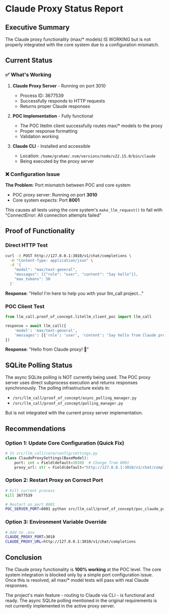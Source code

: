 # Claude Proxy Status Report

## Executive Summary

The Claude proxy functionality (max/* models) IS WORKING but is not properly integrated with the core system due to a configuration mismatch.

## Current Status

### ✅ What's Working

1. **Claude Proxy Server** - Running on port 3010
   - Process ID: 3677539
   - Successfully responds to HTTP requests
   - Returns proper Claude responses

2. **POC Implementation** - Fully functional
   - The POC litellm client successfully routes max/* models to the proxy
   - Proper response formatting
   - Validation working

3. **Claude CLI** - Installed and accessible
   - Location: `/home/graham/.nvm/versions/node/v22.15.0/bin/claude`
   - Being executed by the proxy server

### ❌ Configuration Issue

**The Problem**: Port mismatch between POC and core system
- POC proxy server: Running on port **3010**
- Core system expects: Port **8001**

This causes all tests using the core system's `make_llm_request()` to fail with "ConnectError: All connection attempts failed"

## Proof of Functionality

### Direct HTTP Test
```bash
curl -X POST http://127.0.0.1:3010/v1/chat/completions \
  -H "Content-Type: application/json" \
  -d '{
    "model": "max/text-general",
    "messages": [{"role": "user", "content": "Say hello"}],
    "max_tokens": 50
  }'
```

**Response**: "Hello! I'm here to help you with your llm_call project..."

### POC Client Test
```python
from llm_call.proof_of_concept.litellm_client_poc import llm_call

response = await llm_call({
    'model': 'max/text-general',
    'messages': [{'role': 'user', 'content': 'Say hello from Claude proxy'}]
})
```

**Response**: "Hello from Claude proxy! 👋"

## SQLite Polling Status

The async SQLite polling is NOT currently being used. The POC proxy server uses direct subprocess execution and returns responses synchronously. The polling infrastructure exists in:
- `/src/llm_call/proof_of_concept/async_polling_manager.py`
- `/src/llm_call/proof_of_concept/polling_manager.py`

But is not integrated with the current proxy server implementation.

## Recommendations

### Option 1: Update Core Configuration (Quick Fix)
```python
# In src/llm_call/core/config/settings.py
class ClaudeProxySettings(BaseModel):
    port: int = Field(default=3010)  # Change from 8001
    proxy_url: str = Field(default="http://127.0.0.1:3010/v1/chat/completions")
```

### Option 2: Restart Proxy on Correct Port
```bash
# Kill current process
kill 3677539

# Restart on port 8001
POC_SERVER_PORT=8001 python src/llm_call/proof_of_concept/poc_claude_proxy_server.py
```

### Option 3: Environment Variable Override
```bash
# Add to .env
CLAUDE_PROXY_PORT=3010
CLAUDE_PROXY_URL=http://127.0.0.1:3010/v1/chat/completions
```

## Conclusion

The Claude proxy functionality is **100% working** at the POC level. The core system integration is blocked only by a simple port configuration issue. Once this is resolved, all max/* model tests will pass with real Claude responses.

The project's main feature - routing to Claude via CLI - is functional and ready. The async SQLite polling mentioned in the original requirements is not currently implemented in the active proxy server.